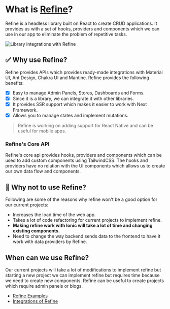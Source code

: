 # What is [Refine](https://refine.dev/)?

Refine is a headless library built on React to create CRUD applications. It provides us with a set of hooks, providers and components which we can use in our app to eliminate the problem of repetitive tasks.

![Library integrations with Refine](https://user-images.githubusercontent.com/18739364/200257042-3f2aa7f7-a07f-4824-8d2a-b25f26b6fd32.png)

## ✅ Why use Refine?

Refine provides APIs which provides ready-made integrations with Material UI, Ant Design, Chakra UI and Mantine. Refine provides the following benefits:

- [x] Easy to manage Admin Panels, Stores, Dashboards and Forms.
- [x] Since it is a library, we can integrate it with other libraries.
- [x] It provides SSR support which makes it easier to work with Next Framework.
- [x] Allows you to manage states and implement mutations.

> Refine is working on adding support for React Native and can be useful for mobile apps. 

### Refine's Core API

Refine's core api provides hooks, providers and components which can be used to add custom components using TailwindCSS. The hooks and providers have no relation with the UI components which allows us to create our own data flow and components.

## 🔴 Why not to use Refine?

Following are some of the reasons why refine won't be a good option for our current projects:

- Increases the load time of the web app.
- Takes a lot of code refactoring for current projects to implement refine.
- **Making refine work with Ionic will take a lot of time and changing existing components.**
- Need to change the way backend sends data to the frontend to have it work with data providers by Refine.

## When can we use Refine?

Our current projects will take a lot of modifications to implement refine but starting a new project we can implement refine but requires time because we need to create new components. Refine can be useful to create projects which require admin panels or blogs.

- [Refine Examples](https://refine.dev/examples)
- [Integrations of Refine](https://refine.dev/integrations)
